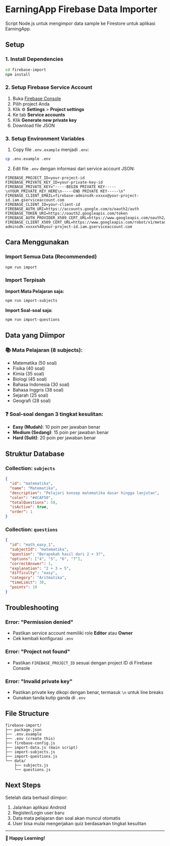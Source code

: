# EarningApp Firebase Data Importer

Script Node.js untuk mengimpor data sample ke Firestore untuk aplikasi EarningApp.

## Setup

### 1. Install Dependencies

```bash
cd firebase-import
npm install
```

### 2. Setup Firebase Service Account

1. Buka [Firebase Console](https://console.firebase.google.com/)
2. Pilih project Anda
3. Klik ⚙️ **Settings** > **Project settings**
4. Ke tab **Service accounts**
5. Klik **Generate new private key**
6. Download file JSON

### 3. Setup Environment Variables

1. Copy file `.env.example` menjadi `.env`:

```bash
cp .env.example .env
```

2. Edit file `.env` dengan informasi dari service account JSON:

```env
FIREBASE_PROJECT_ID=your-project-id
FIREBASE_PRIVATE_KEY_ID=your-private-key-id
FIREBASE_PRIVATE_KEY="-----BEGIN PRIVATE KEY-----\nYOUR_PRIVATE_KEY_HERE\n-----END PRIVATE KEY-----\n"
FIREBASE_CLIENT_EMAIL=firebase-adminsdk-xxxxx@your-project-id.iam.gserviceaccount.com
FIREBASE_CLIENT_ID=your-client-id
FIREBASE_AUTH_URI=https://accounts.google.com/o/oauth2/auth
FIREBASE_TOKEN_URI=https://oauth2.googleapis.com/token
FIREBASE_AUTH_PROVIDER_X509_CERT_URL=https://www.googleapis.com/oauth2/v1/certs
FIREBASE_CLIENT_X509_CERT_URL=https://www.googleapis.com/robot/v1/metadata/x509/firebase-adminsdk-xxxxx%40your-project-id.iam.gserviceaccount.com
```

## Cara Menggunakan

### Import Semua Data (Recommended)

```bash
npm run import
```

### Import Terpisah

**Import Mata Pelajaran saja:**

```bash
npm run import-subjects
```

**Import Soal-soal saja:**

```bash
npm run import-questions
```

## Data yang Diimpor

### 📚 Mata Pelajaran (8 subjects):

- Matematika (50 soal)
- Fisika (40 soal)
- Kimia (35 soal)
- Biologi (45 soal)
- Bahasa Indonesia (30 soal)
- Bahasa Inggris (38 soal)
- Sejarah (25 soal)
- Geografi (28 soal)

### ❓ Soal-soal dengan 3 tingkat kesulitan:

- **Easy (Mudah)**: 10 poin per jawaban benar
- **Medium (Sedang)**: 15 poin per jawaban benar
- **Hard (Sulit)**: 20 poin per jawaban benar

## Struktur Database

### Collection: `subjects`

```json
{
  "id": "matematika",
  "name": "Matematika",
  "description": "Pelajari konsep matematika dasar hingga lanjutan",
  "color": "#4CAF50",
  "totalQuestions": 50,
  "isActive": true,
  "order": 1
}
```

### Collection: `questions`

```json
{
  "id": "math_easy_1",
  "subjectId": "matematika",
  "question": "Berapakah hasil dari 2 + 3?",
  "options": ["4", "5", "6", "7"],
  "correctAnswer": 1,
  "explanation": "2 + 3 = 5",
  "difficulty": "easy",
  "category": "Aritmatika",
  "timeLimit": 30,
  "points": 10
}
```

## Troubleshooting

### Error: "Permission denied"

- Pastikan service account memiliki role **Editor** atau **Owner**
- Cek kembali konfigurasi `.env`

### Error: "Project not found"

- Pastikan `FIREBASE_PROJECT_ID` sesuai dengan project ID di Firebase Console

### Error: "Invalid private key"

- Pastikan private key dikopi dengan benar, termasuk `\n` untuk line breaks
- Gunakan tanda kutip ganda di `.env`

## File Structure

```
firebase-import/
├── package.json
├── .env.example
├── .env (create this)
├── firebase-config.js
├── import-data.js (main script)
├── import-subjects.js
├── import-questions.js
└── data/
    ├── subjects.js
    └── questions.js
```

## Next Steps

Setelah data berhasil diimpor:

1. Jalankan aplikasi Android
2. Register/Login user baru
3. Data mata pelajaran dan soal akan muncul otomatis
4. User bisa mulai mengerjakan quiz berdasarkan tingkat kesulitan

---

**🚀 Happy Learning!**
